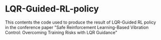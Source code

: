 # LQR-Guided-RL-policy
This contents the code used to produce the result of LQR-Guided RL policy in the conference paper "Safe Reinforcement Learning-Based Vibration Control: Overcoming Training Risks with LQR Guidance"
